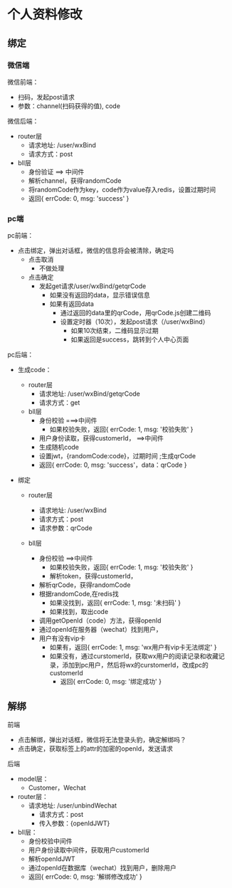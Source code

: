 <!-- 作者：王履龙 -->
<!-- 日期：2019.12.08 -->

# 个人资料修改

## 绑定

### 微信端

微信前端：

- 扫码，发起post请求
- 参数：channel(扫码获得的值), code

微信后端：

- router层
  - 请求地址:  /user/wxBind
  - 请求方式：post
- bll层
  - 身份验证 ==> 中间件
  - 解析channel，获得randomCode
  - 将randomCode作为key，code作为value存入redis，设置过期时间
  - 返回{ errCode: 0, msg: 'success' }

### pc端

pc前端：

- 点击绑定，弹出对话框，微信的信息将会被清除，确定吗
  - 点击取消
    - 不做处理
  - 点击确定
    - 发起get请求/user/wxBind/getqrCode
      - 如果没有返回的data，显示错误信息
      - 如果有返回data
        - 通过返回的data里的qrCode，用qrCode.js创建二维码
        - 设置定时器（10次），发起post请求（/user/wxBind）
          - 如果10次结束，二维码显示过期
          - 如果返回是success，跳转到个人中心页面

pc后端：

- 生成code：
  - router层
    - 请求地址:  /user/wxBind/getqrCode
    - 请求方式：get
  - bll层
    - 身份校验 ===>中间件
      - 如果校验失败，返回{ errCode: 1, msg: '校验失败' }
    - 用户身份读取，获得customerId， ==>中间件
    - 生成随机code
    - 设置jwt，{randomCode:code}，过期时间 ;生成qrCode
    - 返回{ errCode: 0, msg: 'success'，data：qrCode }

- 绑定
  - router层

    - 请求地址:  /user/wxBind
    - 请求方式：post
    - 请求参数：qrCode

  - bll层
    - 身份校验 ==>中间件
      - 如果校验失败，返回{ errCode: 1, msg: '校验失败' }
      - 解析token，获得customerId，
    - 解析qrCode，获得randomCode
    - 根据randomCode,在redis找
      - 如果没找到，返回{ errCode: 1, msg: '未扫码' }
      - 如果找到，取出code
    - 调用getOpenId（code）方法，获得openId
    - 通过openId在服务器（wechat）找到用户，
    - 用户有没有vip卡
      - 如果有，返回{ errCode: 1, msg: 'wx用户有vip卡无法绑定' }
      - 如果没有，通过curstomerId，获取wx用户的阅读记录和收藏记录，添加到pc用户，然后将wx的curstomerId，改成pc的customerId
        - 返回{ errCode: 0, msg: '绑定成功' }

## 解绑

前端

- 点击解绑，弹出对话框，微信将无法登录头豹，确定解绑吗？
- 点击确定，获取标签上的attr的加密的openId，发送请求

后端

- model层：
  - Customer，Wechat
- router层：
  - 请求地址: /user/unbindWechat
    - 请求方式：post
    - 传入参数：{openIdJWT}
- bll层：
  - 身份校验中间件
  - 用户身份读取中间件，获取用户customerId
  - 解析openIdJWT
  - 通过openId在数据库（wechat）找到用户，删除用户
  - 返回{ errCode: 0, msg: '解绑修改成功' }
